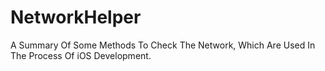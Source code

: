 # NetworkHelper
A Summary Of Some Methods To Check The Network, Which Are Used In The Process Of iOS Development.
